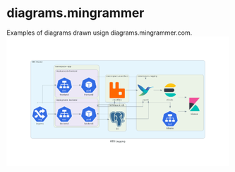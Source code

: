 # diagrams.mingrammer
Examples of diagrams drawn usign diagrams.mingrammer.com.
![k8s_logging.png](k8s_logging.png)
